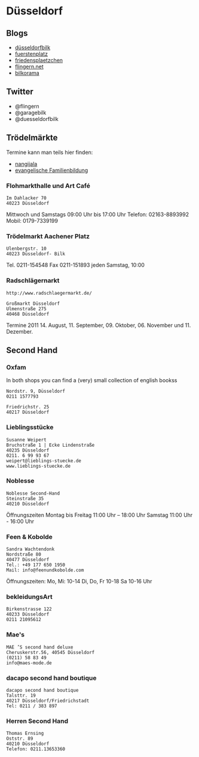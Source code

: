 # Düsseldorf #

## Blogs ##

- [düsseldorfbilk](http://duesseldorfbilk.de/)
- [fuerstenplatz](http://www.fuerstenplatz.de/)
- [friedensplaetzchen](http://www.friedensplaetzchen.de/)
- [flingern.net](http://www.flingern.net/)
- [bilkorama](http://www.bilkorama.de/)

## Twitter ##

- @flingern
- @garagebilk
- @duesseldorfbilk

## Trödelmärkte ##

Termine kann man teils hier finden:

- [nangijala](http://nangijala.blogsport.eu/)
- [evangelische Familienbildung](http://www.efa-duesseldorf.de/)

### Flohmarkthalle und Art Café ###

	Im Dahlacker 70
	40223 Düsseldorf

Mittwoch und Samstags
09:00 Uhr bis 17:00 Uhr
Telefon:	02163-8893992
Mobil:	0179-7339199

### Trödelmarkt Aachener Platz ###

	Ulenbergstr. 10
	40223 Düsseldorf- Bilk

Tel. 0211-154548
Fax 0211-151893
jeden Samstag, 10:00

### Radschlägernarkt ###

	http://www.radschlaegermarkt.de/

	Großmarkt Düsseldorf
	Ulmenstraße 275
	40468 Düsseldorf

Termine 2011
14. August, 11. September, 09. Oktober, 06. November und 11. Dezember.

## Second Hand ##

### Oxfam ###

In both shops you can find a (very) small collection of english bookss	

	Nordstr. 9, Düsseldorf 
	0211 1577793

	Friedrichstr. 25
	40217 Düsseldorf	

### Lieblingsstücke ###

	Susanne Weipert
	Bruchstraße 1 | Ecke Lindenstraße
	40235 Düsseldorf 
	0211. 6 99 93 67 
	weipert@lieblings-stuecke.de
	www.lieblings-stuecke.de

### Noblesse ###

	Noblesse Second-Hand
	Steinstraße 35
	40210 Düsseldorf

Öffnungszeiten
Montag bis Freitag 11:00 Uhr – 18:00 Uhr
Samstag 11:00 Uhr - 16:00 Uhr

### Feen & Kobolde ###

	Sandra Wachtendonk
	Nordstraße 80
	40477 Düsseldorf
	Tel.: +49 177 650 1950
	Mail: info@feenundkobolde.com

Öffnungszeiten:
Mo, Mi: 10-14
Di, Do, Fr 10-18
Sa 10-16 Uhr

### bekleidungsArt ###

	Birkenstrasse 122
	40233 Düsseldorf
	0211 21095612
	
### Mae's ###

	MAE ’S second hand deluxe
	Cheruskerstr.56, 40545 Düsseldorf
	(0211) 58 83 49
	info@maes-mode.de

### dacapo second hand boutique ###

	dacapo second hand boutique
	Talsttr. 19
	40217 Düsseldorf/Friedrichstadt
	Tel: 0211 / 383 897
	
### Herren Second Hand ###

	Thomas Ernsing 
	Oststr. 89
	40210 Düsseldorf
	Telefon: 0211.13653360
	
